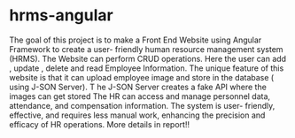 # hrms-angular
The goal of this project is to make a Front End Website using Angular Framework to create a user- friendly human resource management system (HRMS). 
The Website can perform CRUD operations. Here the user can add , update , delete and read Employee Information. 
The unique feature of this website is that it can upload employee image and store in the database ( using J-SON Server). T
he J-SON Server creates a fake API where the images can get stored The HR can access and manage personnel data, attendance, and compensation information.
The system is user- friendly, effective, and requires less manual work, enhancing the precision and efficacy of HR operations.
More details in report!!
